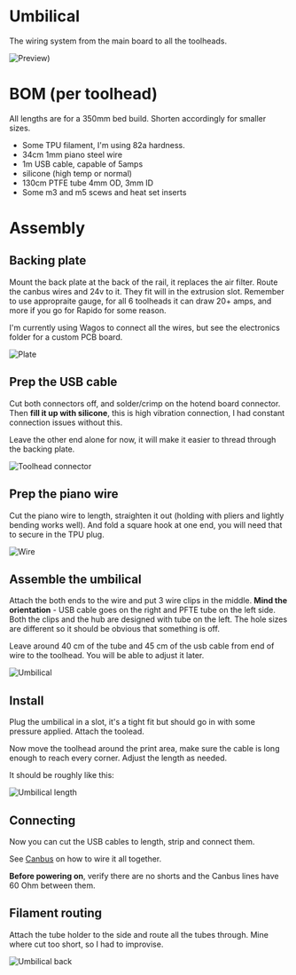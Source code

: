 # Umbilical

The wiring system from the main board to all the toolheads.

![Preview](/images/umbilical-top.jpg))

# BOM (per toolhead)

All lengths are for a 350mm bed build. Shorten accordingly for smaller sizes.

* Some TPU filament, I'm using 82a hardness.
* 34cm 1mm piano steel wire
* 1m USB cable, capable of 5amps
* silicone (high temp or normal)
* 130cm PTFE tube 4mm OD, 3mm ID
* Some m3 and m5 scews and heat set inserts

# Assembly

## Backing plate

Mount the back plate at the back of the rail, it replaces the air filter.
Route the canbus wires and 24v to it. They fit will in the extrusion slot. Remember to use appropraite gauge, for all 6 toolheads it can draw 20+ amps, and more if you go for Rapido for some reason.

I'm currently using Wagos to connect all the wires, but see the electronics folder for a custom PCB board.

![Plate](/images/umbilical-plate.jpg)

## Prep the USB cable

Cut both connectors off, and solder/crimp on the hotend board connector. Then **fill it up with silicone**, this is high vibration connection, I had constant connection issues without this. 

Leave the other end alone for now, it will make it easier to thread through the backing plate.

![Toolhead connector](/images/cable-silicone.jpg)


## Prep the piano wire

Cut the piano wire to length, straighten it out (holding with pliers and lightly bending works well). And fold a square hook at one end, you will need that to secure in the TPU plug.

![Wire](/images/wire.jpg)

## Assemble the umbilical

Attach the both ends to the wire and put 3 wire clips in the middle. **Mind the orientation** - USB cable goes on the right and PFTE tube on the left side.
Both the clips and the hub are designed with tube on the left. The hole sizes are different so it should be obvious that something is off.

Leave around 40 cm of the tube and 45 cm of the usb cable from end of wire to the toolhead. You will be able to adjust it later.

![Umbilical](/images/umbilical-orientation.jpg)

## Install

Plug the umbilical in a slot, it's a tight fit but should go in with some pressure applied. Attach the toolead.

Now move the toolhead around the print area, make sure the cable is long enough to reach every corner. Adjust the length as needed.

It should be roughly like this:

![Umbilical length](/images/umbilical-length.jpg)


## Connecting

Now you can cut the USB cables to length, strip and connect them.

See [Canbus](./canbus_wiring.md) on how to wire it all together.

**Before powering on**, verify there are no shorts and the Canbus lines have 60 Ohm between them.

## Filament routing 

Attach the tube holder to the side and route all the tubes through.
Mine where cut too short, so I had to improvise.

![Umbilical back](/images/umbilical-back.jpg)
